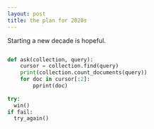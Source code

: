 ```yaml
---
layout: post
title: the plan for 2020s
---
```


Starting a new decade is hopeful.

```python

def ask(collection, query):
    cursor = collection.find(query)
    print(collection.count_documents(query))
    for doc in cursor[:2]:
        pprint(doc)
        
try:
  win()
if fail:
  try_again()

```
